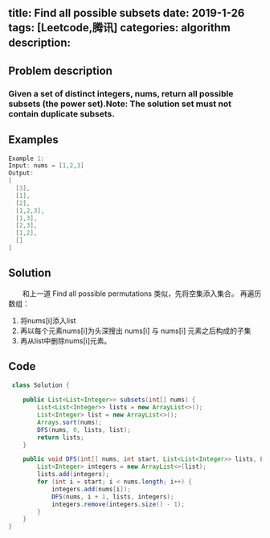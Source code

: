 title: Find all possible subsets
date: 2019-1-26
tags: [Leetcode,腾讯]
categories: algorithm
description: 　　
---
## Problem description
  ### Given a set of distinct integers, nums, return all possible subsets (the power set).Note: The solution set must not contain duplicate subsets.
 ## Examples
``` java
Example 1:
Input: nums = [1,2,3]
Output:
[
  [3],
  [1],
  [2],
  [1,2,3],
  [1,3],
  [2,3],
  [1,2],
  []
]
```


## Solution
　　和上一道 Find all possible permutations 类似，先将空集添入集合。
  再遍历数组：
  1. 将nums[i]添入list
  2. 再以每个元素nums[i]为头深搜出 nums[i] 与 nums[i] 元素之后构成的子集
  3. 再从list中删除nums[i]元素。
## Code

```java
 class Solution {
   
    public List<List<Integer>> subsets(int[] nums) {
        List<List<Integer>> lists = new ArrayList<>();
        List<Integer> list = new ArrayList<>();
        Arrays.sort(nums);
        DFS(nums, 0, lists, list);
        return lists;
    }

    public void DFS(int[] nums, int start, List<List<Integer>> lists, List<Integer> list) {
        List<Integer> integers = new ArrayList<>(list);
        lists.add(integers);
        for (int i = start; i < nums.length; i++) {
            integers.add(nums[i]);
            DFS(nums, i + 1, lists, integers);
            integers.remove(integers.size() - 1);
        }
    }
}
```